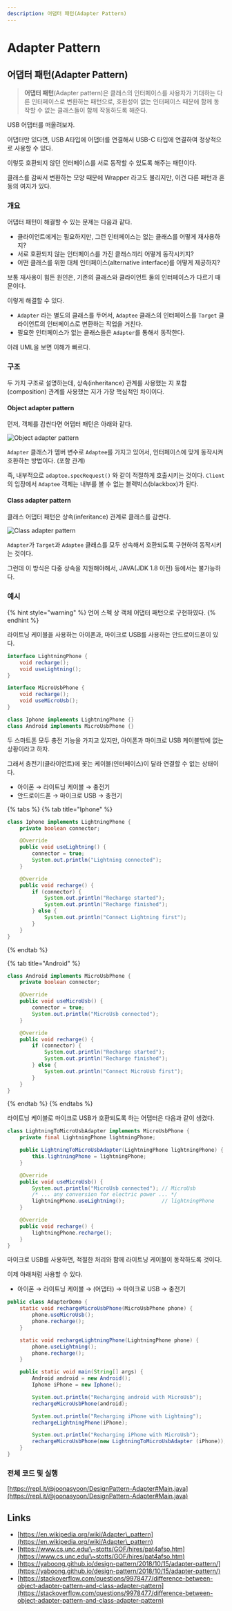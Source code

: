 ```yaml
---
description: 어댑터 패턴(Adapter Pattern)
---
```


# Adapter Pattern

## 어댑터 패턴(Adapter Pattern)

> &#x20;**어댑터 패턴**(Adapter pattern)은 클래스의 인터페이스를 사용자가 기대하는 다른 인터페이스로 변환하는 패턴으로, 호환성이 없는 인터페이스 때문에 함께 동작할 수 없는 클래스들이 함께 작동하도록 해준다.

USB 어댑터를 떠올려보자.

어댑터만 있다면, USB A타입에 어댑터를 연결해서 USB-C 타입에 연결하여 정상적으로 사용할 수 있다.

이렇듯 호환되지 않던 인터페이스를 서로 동작할 수 있도록 해주는 패턴이다.

클래스를 감싸서 변환하는 모양 때문에 Wrapper 라고도 불리지만, 이건 다른 패턴과 혼동의 여지가 있다.

### 개요

어댑터 패턴이 해결할 수 있는 문제는 다음과 같다.

* 클라이언트에게는 필요하지만, 그런 인터페이스는 없는 클래스를 어떻게 재사용하지?
* 서로 호환되지 않는 인터페이스를 가진 클래스끼리 어떻게 동작시키지?
* 어떤 클래스를 위한 대체 인터페이스(alternative interface)를 어떻게 제공하지?

보통 재사용이 힘든 원인은, 기존의 클래스와 클라이언트 둘의 인터페이스가 다르기 때문이다.

이렇게 해결할 수 있다.

* `Adapter` 라는 별도의 클래스를 두어서, `Adaptee` 클래스의 인터페이스를 `Target` 클라이언트의 인터페이스로 변환하는 작업을 거친다.
* 필요한 인터페이스가 없는 클래스들은 `Adapter`를 통해서 동작한다.

아래 UML을 보면 이해가 빠르다.

### 구조

두 가지 구조로 설명하는데, 상속(inheritance) 관계를 사용했는 지 포함(composition) 관계를 사용했는 지가 가장 핵심적인 차이이다.

#### Object adapter pattern&#x20;

먼저, 객체를 감싼다면 어댑터 패턴은 아래와 같다.

![Object adapter pattern](https://www.cs.unc.edu/\~stotts/GOF/hires/Pictures/adapt104.gif)

`Adapter` 클래스가 멤버 변수로 `Adaptee`를 가지고 있어서, 인터페이스에 맞게 동작시켜 호환하는 방법이다. (포함 관계)

즉, 내부적으로 `adaptee.specRequest()` 와 같이 적절하게 호출시키는 것이다. `Client`의 입장에서 `Adaptee` 객체는 내부를 볼 수 없는 블랙박스(blackbox)가 된다.

#### Class adapter pattern

클래스 어댑터 패턴은 상속(inferitance) 관계로 클래스를 감싼다.

![Class adapter pattern](https://www.cs.unc.edu/\~stotts/GOF/hires/Pictures/adapt106.gif)

`Adapter`가 `Target`과  `Adaptee` 클래스를 모두 상속해서 호환되도록 구현하여 동작시키는 것이다.

그런데 이 방식은 다중 상속을 지원해야해서, JAVA(JDK 1.8 이전) 등에서는 불가능하다.

### 예시

{% hint style="warning" %}
언어 스펙 상 객체 어댑터 패턴으로 구현하였다.
{% endhint %}

라이트닝 케이블을 사용하는 아이폰과, 마이크로 USB를 사용하는 안드로이드폰이 있다.

```java
interface LightningPhone {
    void recharge();
    void useLightning();
}

interface MicroUsbPhone {
    void recharge();
    void useMicroUsb();
}

class Iphone implements LightningPhone {}
class Android implements MicroUsbPhone {}
```

두 스마트폰 모두 충전 기능을 가지고 있지만, 아이폰과 마이크로 USB 케이블밖에 없는 상황이라고 하자.

그래서 충전기(클라이언트)에 꽂는 케이블(인터페이스)이 달라 연결할 수 없는 상태이다.

* 아이폰 → 라이트닝 케이블 → 충전기
* 안드로이드폰 → 마이크로 USB → 충전기

{% tabs %}
{% tab title="Iphone" %}
```java
class Iphone implements LightningPhone {
    private boolean connector;

    @Override
    public void useLightning() {
        connector = true;
        System.out.println("Lightning connected");
    }

    @Override
    public void recharge() {
        if (connector) {
            System.out.println("Recharge started");
            System.out.println("Recharge finished");
        } else {
            System.out.println("Connect Lightning first");
        }
    }
}
```
{% endtab %}

{% tab title="Android" %}
```java
class Android implements MicroUsbPhone {
    private boolean connector;

    @Override
    public void useMicroUsb() {
        connector = true;
        System.out.println("MicroUsb connected");
    }

    @Override
    public void recharge() {
        if (connector) {
            System.out.println("Recharge started");
            System.out.println("Recharge finished");
        } else {
            System.out.println("Connect MicroUsb first");
        }
    }
}
```
{% endtab %}
{% endtabs %}

라이트닝 케이블로 마이크로 USB가 호환되도록 하는 어댑터은 다음과 같이 생겼다.

```java
class LightningToMicroUsbAdapter implements MicroUsbPhone {
    private final LightningPhone lightningPhone;

    public LightningToMicroUsbAdapter(LightningPhone lightningPhone) {
        this.lightningPhone = lightningPhone;
    }

    @Override
    public void useMicroUsb() {
        System.out.println("MicroUsb connected"); // MicroUsb
        /* ... any conversion for electric power ... */
        lightningPhone.useLightning();            // lightningPhone
    }

    @Override
    public void recharge() {
        lightningPhone.recharge();
    }
}
```

마이크로 USB를 사용하면, 적절한 처리와 함께 라이트닝 케이블이 동작하도록 것이다.

이제 아래처럼 사용할 수 있다.

* 아이폰 → 라이트닝 케이블 → (어댑터) → 마이크로 USB → 충전기

```java
public class AdapterDemo {
    static void rechargeMicroUsbPhone(MicroUsbPhone phone) {
        phone.useMicroUsb();
        phone.recharge();
    }

    static void rechargeLightningPhone(LightningPhone phone) {
        phone.useLightning();
        phone.recharge();
    }

    public static void main(String[] args) {
        Android android = new Android();
        Iphone iPhone = new Iphone();

        System.out.println("Recharging android with MicroUsb");
        rechargeMicroUsbPhone(android);

        System.out.println("Recharging iPhone with Lightning");
        rechargeLightningPhone(iPhone);

        System.out.println("Recharging iPhone with MicroUsb");
        rechargeMicroUsbPhone(new LightningToMicroUsbAdapter (iPhone));
    }
}
```

### 전체 코드 및 실행

[https://repl.it/@joonasyoon/DesignPattern-Adapter#Main.java](https://repl.it/@joonasyoon/DesignPattern-Adapter#Main.java)

## Links

* [https://en.wikipedia.org/wiki/Adapter\_pattern](https://en.wikipedia.org/wiki/Adapter\_pattern)
* [https://www.cs.unc.edu/\~stotts/GOF/hires/pat4afso.htm](https://www.cs.unc.edu/\~stotts/GOF/hires/pat4afso.htm)
* [https://yaboong.github.io/design-pattern/2018/10/15/adapter-pattern/](https://yaboong.github.io/design-pattern/2018/10/15/adapter-pattern/)
* [https://stackoverflow.com/questions/9978477/difference-between-object-adapter-pattern-and-class-adapter-pattern](https://stackoverflow.com/questions/9978477/difference-between-object-adapter-pattern-and-class-adapter-pattern)
